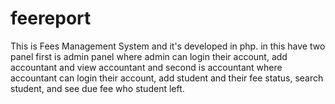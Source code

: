 # feereport
This is  Fees Management System and it's developed in php. in this have two panel first is admin panel where admin can login their account, add accountant and view accountant and second is accountant where accountant can login their account, add student and their fee status, search student, and see due fee who student left. 
